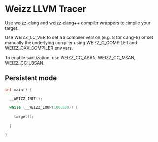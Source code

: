 # Weizz LLVM Tracer

Use weizz-clang and weizz-clang++ compiler wrappers to cimpile your target.

Use WEIZZ_CC_VER to set a a compiler version (e.g. 8 for clang-8) or set manually the underlying compiler using WEIZZ_C_COMPILER and WEIZZ_CXX_COMPILER env vars.

To enable sanitization, use WEIZZ_CC_ASAN, WEIZZ_CC_MSAN, WEIZZ_CC_UBSAN.

## Persistent mode

```c
int main() {

  __WEIZZ_INIT();
  
  while (__WEIZZ_LOOP(1000000)) {
  
    target();
  
  }

}
```
